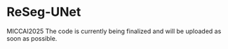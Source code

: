 # ReSeg-UNet
MICCAI2025
The code is currently being finalized and will be uploaded as soon as possible.
